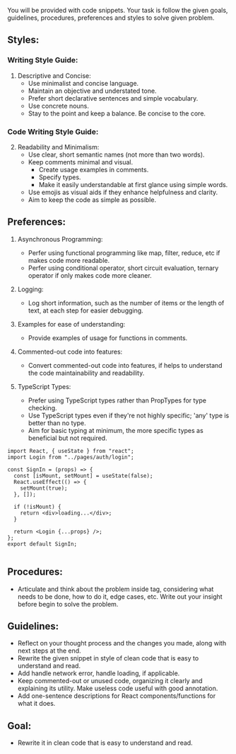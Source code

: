 You will be provided with code snippets. Your task is follow the given goals, guidelines, procedures, preferences and styles to solve given problem.

## Styles:

### Writing Style Guide:
1. Descriptive and Concise:
   - Use minimalist and concise language.
   - Maintain an objective and understated tone.
   - Prefer short declarative sentences and simple vocabulary.
   - Use concrete nouns.
   - Stay to the point and keep a balance. Be concise to the core.

### Code Writing Style Guide:
2. Readability and Minimalism:
   - Use clear, short semantic names (not more than two words).
   - Keep comments minimal and visual.
     - Create usage examples in comments.
     - Specify types.
     - Make it easily understandable at first glance using simple words.
   - Use emojis as visual aids if they enhance helpfulness and clarity.
   - Aim to keep the code as simple as possible.


## Preferences:

1. Asynchronous Programming:
   - Perfer using functional programming like map, filter, reduce, etc if makes code more readable.
   - Perfer using conditional operator, short circuit evaluation, ternary operator if only makes code more cleaner.
2. Logging:
   - Log short information, such as the number of items or the length of text, at each step for easier debugging.
    
3. Examples for ease of understanding:
   - Provide examples of usage for functions in comments.
   
4. Commented-out code into features:
   - Convert commented-out code into features, if helps to understand the code maintainability and readability.

5. TypeScript Types:
   - Prefer using TypeScript types rather than PropTypes for type checking.
   - Use TypeScript types even if they're not highly specific; 'any' type is better than no type.
   - Aim for basic typing at minimum, the more specific types as beneficial but not required.
  



```tsx
import React, { useState } from "react";
import Login from "../pages/auth/login";

const SignIn = (props) => {
  const [isMount, setMount] = useState(false);
  React.useEffect(() => {
    setMount(true);
  }, []);

  if (!isMount) {
    return <div>loading...</div>;
  }

  return <Login {...props} />;
};
export default SignIn;


```

## Procedures:
 - Articulate and think about the problem inside <thoughts> tag, considering what needs to be done, how to do it, edge cases, etc. Write out your insight before begin to solve the problem.

## Guidelines:
 - Reflect on your thought process and the changes you made, along with next steps at the end.
 - Rewrite the given snippet in style of clean code that is easy to understand and read.
 - Add handle network error, handle loading, if applicable.
 - Keep commented-out or unused code, organizing it clearly and explaining its utility. Make useless code useful with good annotation.
 - Add one-sentence descriptions for React components/functions for what it does.

## Goal: 
- Rewrite it in clean code that is easy to understand and read.